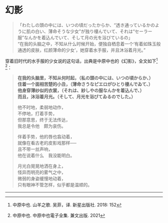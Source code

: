 # 幻影

> 「わたしの頭の中には、いつの頃だったからか、“透き通っているかのように肌の白い、薄命そうな少女”が独り棲んでいて、それは“セーラー服”なんかを着込んでいて、そして月の光を浴びているの」  
> “在我的头脑之中，不知从什么时候开始，便独自栖息着一个‘有着如珠玉般通透的皮肤，红颜薄命的少女’，她穿着水手服，并且沐浴着月光。”

<!-- 防止剧透 -->

穿着旧时代的水手服的少女说的这句话，出典是中原中也的《幻影》，全文如下[^1] [^2]：

> **在我的头脑里，不知从何时起，（私の頭の中には、いつの頃からか、）**  
> **住着一个面相苦楚的小丑，（薄命さうなピエロがひとり棲んでゐて、）**  
> **他身穿薄纱似的衣裳，（それは、紗しやの服なんかを着込んで、）**  
> **而且，沐浴着月光。（そして、月光を浴びてゐるのでした。）**
>
> 他不时地，柔弱地动作，  
> 不停地，打着手势，  
> 但那意思，终于无法传达，  
> 我总是令他　颇为哀伤。
>
> 伴着手势，他的唇也翕动着，  
> 就像在看古老的皮影戏那样──  
> 且不带一丝声响，  
> 他在说着什么　我没能明白。
>
> 月光白晃晃地洒在身上，  
> 怪异而明亮的雾气之中，  
> 微弱的身姿缓慢地动着，  
> 只有眼神不管怎样，似乎都是温顺的。

---

[^1]: 中原中也. 山羊之歌. 吴菲，译. 新星出版社. 2018: 152  
[^2]: 中原中也. 中原中也電子全集. 兼文出版. 2021
